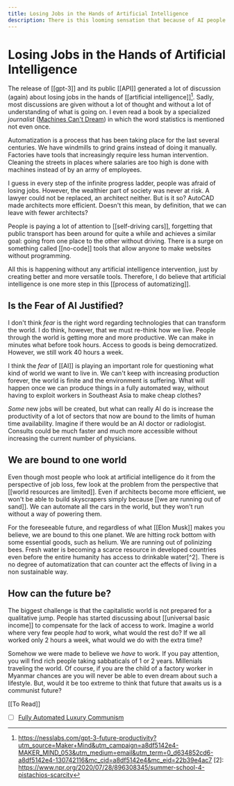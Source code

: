 ```yaml
---
title: Losing Jobs in the Hands of Artificial Intelligence
description: There is this looming sensation that because of AI people will have a dark future. How can the future really look like?
---
```

# Losing Jobs in the Hands of Artificial Intelligence
The release of [[gpt-3]] and its public [[API]] generated a lot of discussion (again) about losing jobs in the hands of [[artificial intelligence]][^1]. Sadly, most discussions are given without a lot of thought and without a lot of understanding of what is going on. I even read a book by a specialized *journalist* ([Machines Can't Dream](https://inteligencia.com.ar/)) in which the word statistics is mentioned not even once. 

Automatization is a process that has been taking place for the last several centuries. We have windmills to grind grains instead of doing it manually. Factories have tools that increasingly require less human intervention. Cleaning the streets in places where salaries are too high is done with machines instead of by an army of employees. 

I guess in every step of the infinite progress ladder, people was afraid of losing jobs. However, the wealthier part of society was never at risk. A lawyer could not be replaced, an architect neither. But is it so? AutoCAD made architects more efficient. Doesn't this mean, by definition, that we can leave with fewer architects? 

People is paying a lot of attention to [[self-driving cars]], forgetting that public transport has been around for quite a while and achieves a similar goal: going from one place to the other without driving. There is a surge on something called [[no-code]] tools that allow anyone to make websites without programming. 

All this is happening without any artificial intelligence intervention, just by creating better and more versatile tools. Therefore, I do believe that artificial intelligence is one more step in this [[process of automatizing]]. 

## Is the Fear of AI Justified?
I don't think *fear* is the right word regarding technologies that can transform the world. I do think, however, that we must re-think how we live. People through the world is getting more and more productive. We can make in minutes what before took hours. Access to goods is being democratized. However, we still work 40 hours a week. 

I think the *fear* of [[AI]] is playing an important role for questioning what kind of world we want to live in. We can't keep with increasing production forever, the world is finite and the environment is suffering. What will happen once we can produce things in a fully automated way, without having to exploit workers in Southeast Asia to make cheap clothes? 

*Some* new jobs will be created, but what can really AI do is increase the productivity of a lot of sectors that now are bound to the limits of human time availability. Imagine if there would be an AI doctor or radiologist. Consults could be much faster and much more accessible without increasing the current number of physicians. 

## We are bound to one world
Even though most people who look at artificial intelligence do it from the perspective of job loss, few look at the problem from the perspective that [[world resources are limited]]. Even if architects become more efficient, we won't be able to build skyscrapers simply because [[we are running out of sand]]. We can automate all the cars in the world, but they won't run without a way of powering them. 

For the foreseeable future, and regardless of what [[Elon Musk]] makes you believe, we are bound to this one planet. We are hitting rock bottom with some essential goods, such as helium. We are running out of polinizing bees. Fresh water is becoming a scarce resource in developed countries even before the entire humanity has access to drinkable water[^2]. There is no degree of automatization that can counter act the effects of living in a non sustainable way. 

## How can the future be?
The biggest challenge is that the capitalistic world is not prepared for a qualitative jump. People has started discussing about [[universal basic income]] to compensate for the lack of access to work. Imagine a world where very few people *had* to work, what would the rest do? If we all worked only 2 hours a week, what would we do with the extra time? 

Somehow we were made to believe we *have* to work. If you pay attention, you will find rich people taking sabbaticals of 1 or 2 years. Millenials traveling the world. Of course, if you are the child of a factory worker in Myanmar chances are you will never be able to even dream about such a lifestyle. But, would it be too extreme to think that future that awaits us is a communist future? 


[[To Read]]
- [ ] [Fully Automated Luxury Communism](https://books.google.nl/books/about/Fully_Automated_Luxury_Communism.html?id=S-k4DwAAQBAJ&source=kp_cover&redir_esc=y)

[^1]: https://nesslabs.com/gpt-3-future-productivity?utm_source=Maker+Mind&utm_campaign=a8df5142e4-MAKER_MIND_053&utm_medium=email&utm_term=0_d634852cd6-a8df5142e4-130742116&mc_cid=a8df5142e4&mc_eid=22b39e4ac7
[2]: https://www.npr.org/2020/07/28/896308345/summer-school-4-pistachios-scarcity